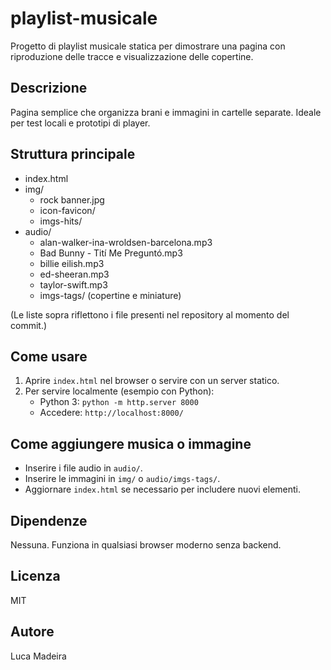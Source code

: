 # playlist-musicale

Progetto di playlist musicale statica per dimostrare una pagina con riproduzione delle tracce e visualizzazione delle copertine.

## Descrizione
Pagina semplice che organizza brani e immagini in cartelle separate. Ideale per test locali e prototipi di player.

## Struttura principale
- index.html
- img/
  - rock banner.jpg
  - icon-favicon/
  - imgs-hits/
- audio/
  - alan-walker-ina-wroldsen-barcelona.mp3
  - Bad Bunny - Tití Me Preguntó.mp3
  - billie eilish.mp3
  - ed-sheeran.mp3
  - taylor-swift.mp3
  - imgs-tags/ (copertine e miniature)
  
(Le liste sopra riflettono i file presenti nel repository al momento del commit.)

## Come usare
1. Aprire `index.html` nel browser o servire con un server statico.
2. Per servire localmente (esempio con Python):
   - Python 3: `python -m http.server 8000`
   - Accedere: `http://localhost:8000/`

## Come aggiungere musica o immagine
- Inserire i file audio in `audio/`.
- Inserire le immagini in `img/` o `audio/imgs-tags/`.
- Aggiornare `index.html` se necessario per includere nuovi elementi.

## Dipendenze
Nessuna. Funziona in qualsiasi browser moderno senza backend.

## Licenza
MIT

## Autore
Luca Madeira